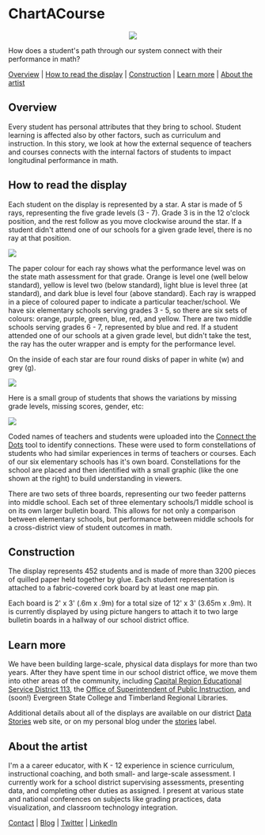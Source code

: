 # ChartACourse
<p align="center"> 
<img src="https://github.com/tlricherson/ChartACourse/blob/master/Graphics/01 Chart a Course Full.jpg">
</p>

How does a student's path through our system connect with their performance in math?

[Overview](https://tlricherson.github.io/ChartACourse/#overview) | [How to read the display](https://tlricherson.github.io/ChartACourse/#how-to-read-the-display) | [Construction](https://tlricherson.github.io/ChartACourse/#construction) | [Learn more](https://tlricherson.github.io/ChartACourse/#learn-more) | [About the artist](https://tlricherson.github.io/ChartACourse/#about-the-artist)

## Overview ##
Every student has personal attributes that they bring to school. Student learning is affected also by other factors, such as curriculum and instruction. In this story, we look at how the external sequence of teachers and courses connects with the internal factors of students to impact longitudinal performance in math.


## How to read the display ##
Each student on the display is represented by a star. A star is made of 5 rays, representing the five grade levels (3 - 7). Grade 3 is in the 12 o'clock position, and the rest follow as you move clockwise around the star. If a student didn't attend one of our schools for a given grade level, there is no ray at that position.
<p align="left"> 
<img src="https://github.com/tlricherson/ChartACourse/blob/master/Graphics/Star%20Legend.png">
</p>
The paper colour for each ray shows what the performance level was on the state math assessment for that grade. Orange is level one (well below standard), yellow is level two (below standard), light blue is level three (at standard), and dark blue is level four (above standard). Each ray is wrapped in a piece of coloured paper to indicate a particular teacher/school. We have six elementary schools serving grades 3 - 5, so there are six sets of colours: orange, purple, green, blue, red, and yellow. There are two middle schools serving grades 6 - 7, represented by blue and red. If a student attended one of our schools at a given grade level, but didn't take the test, the ray has the outer wrapper and is empty for the performance level.

On the inside of each star are four round disks of paper in white (w) and grey (g).
<p align="left"> 
<img src="https://github.com/tlricherson/ChartACourse/blob/master/Graphics/Star%20Interior.png">
</p>
Here is a small group of students that shows the variations by missing grade levels, missing scores, gender, etc:
<p align="left"> 
<img src="https://github.com/tlricherson/ChartACourse/blob/master/Graphics/Star%20Group.png">
</p>

Coded names of teachers and students were uploaded into the [Connect the Dots](https://databasic.io/en/connectthedots/) tool to identify connections. These were used to form constellations of students who had similar experiences in terms of teachers or courses. Each of our six elementary schools has it's own board. Constellations for the school are placed and then identified with a small graphic (like the one shown at the right) to build understanding in viewers. 

There are two sets of three boards, representing our two feeder patterns into middle school. Each set of three elementary schools/1 middle school is on its own larger bulletin board. This allows for not only a comparison between elementary schools, but performance between middle schools for a cross-district view of student outcomes in math.

## Construction ##
The display represents 452 students and is made of more than 3200 pieces of quilled paper held together by glue. Each student representation is attached to a fabric-covered cork board by at least one map pin.

Each board is 2' x 3' (.6m x .9m) for a total size of 12' x 3' (3.65m x .9m). It is currently displayed by using picture hangers to attach it to two large bulletin boards in a hallway of our school district office.

## Learn more ##
We have been building large-scale, physical data displays for more than two years. After they have spent time in our school district office, we move them into other areas of the community, including [Capital Region Educational Service District 113](https://www.esd113.org/), the [Office of Superintendent of Public Instruction](https://www.k12.wa.us/), and (soon!) Evergreen State College and Timberland Regional Libraries.

Additional details about all of the displays are available on our district [Data Stories](https://www.tumwater.k12.wa.us/Page/7852) web site, or on my personal blog under the [stories](http://excelforeducators.blogspot.com/search/label/stories) label.


## About the artist ##
I'm a a career educator, with K - 12 experience in science curriculum, instructional coaching, and both small- and large-scale assessment. I currently work for a school district supervising assessments, presenting data, and completing other duties as assigned. I present at various state and national conferences on subjects like grading practices, data visualization, and classroom technology integration. 

[Contact](mailto:tara.richerson@gmail.com) | [Blog](http://excelforeducators.blogspot.com/) | [Twitter](https://twitter.com/science_goddess) | [LinkedIn](https://www.linkedin.com/in/tara-richerson-9b593753/)
